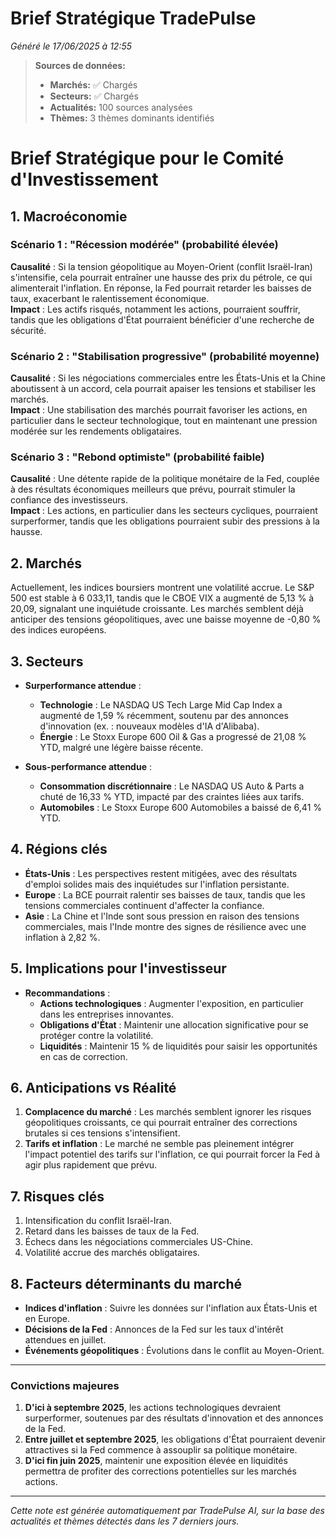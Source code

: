 # Brief Stratégique TradePulse

*Généré le 17/06/2025 à 12:55*

> **Sources de données:**
> - **Marchés:** ✅ Chargés
> - **Secteurs:** ✅ Chargés
> - **Actualités:** 100 sources analysées
> - **Thèmes:** 3 thèmes dominants identifiés

# Brief Stratégique pour le Comité d'Investissement

## 1. Macroéconomie

### Scénario 1 : "Récession modérée" (probabilité élevée)
**Causalité** : Si la tension géopolitique au Moyen-Orient (conflit Israël-Iran) s'intensifie, cela pourrait entraîner une hausse des prix du pétrole, ce qui alimenterait l'inflation. En réponse, la Fed pourrait retarder les baisses de taux, exacerbant le ralentissement économique.  
**Impact** : Les actifs risqués, notamment les actions, pourraient souffrir, tandis que les obligations d'État pourraient bénéficier d'une recherche de sécurité.

### Scénario 2 : "Stabilisation progressive" (probabilité moyenne)
**Causalité** : Si les négociations commerciales entre les États-Unis et la Chine aboutissent à un accord, cela pourrait apaiser les tensions et stabiliser les marchés.  
**Impact** : Une stabilisation des marchés pourrait favoriser les actions, en particulier dans le secteur technologique, tout en maintenant une pression modérée sur les rendements obligataires.

### Scénario 3 : "Rebond optimiste" (probabilité faible)
**Causalité** : Une détente rapide de la politique monétaire de la Fed, couplée à des résultats économiques meilleurs que prévu, pourrait stimuler la confiance des investisseurs.  
**Impact** : Les actions, en particulier dans les secteurs cycliques, pourraient surperformer, tandis que les obligations pourraient subir des pressions à la hausse.

## 2. Marchés
Actuellement, les indices boursiers montrent une volatilité accrue. Le S&P 500 est stable à 6 033,11, tandis que le CBOE VIX a augmenté de 5,13 % à 20,09, signalant une inquiétude croissante. Les marchés semblent déjà anticiper des tensions géopolitiques, avec une baisse moyenne de -0,80 % des indices européens. 

## 3. Secteurs
- **Surperformance attendue** : 
  - **Technologie** : Le NASDAQ US Tech Large Mid Cap Index a augmenté de 1,59 % récemment, soutenu par des annonces d'innovation (ex. : nouveaux modèles d'IA d'Alibaba).
  - **Énergie** : Le Stoxx Europe 600 Oil & Gas a progressé de 21,08 % YTD, malgré une légère baisse récente.

- **Sous-performance attendue** : 
  - **Consommation discrétionnaire** : Le NASDAQ US Auto & Parts a chuté de 16,33 % YTD, impacté par des craintes liées aux tarifs.
  - **Automobiles** : Le Stoxx Europe 600 Automobiles a baissé de 6,41 % YTD.

## 4. Régions clés
- **États-Unis** : Les perspectives restent mitigées, avec des résultats d'emploi solides mais des inquiétudes sur l'inflation persistante.
- **Europe** : La BCE pourrait ralentir ses baisses de taux, tandis que les tensions commerciales continuent d'affecter la confiance.
- **Asie** : La Chine et l'Inde sont sous pression en raison des tensions commerciales, mais l'Inde montre des signes de résilience avec une inflation à 2,82 %.

## 5. Implications pour l'investisseur
- **Recommandations** :
  - **Actions technologiques** : Augmenter l'exposition, en particulier dans les entreprises innovantes.
  - **Obligations d'État** : Maintenir une allocation significative pour se protéger contre la volatilité.
  - **Liquidités** : Maintenir 15 % de liquidités pour saisir les opportunités en cas de correction.

## 6. Anticipations vs Réalité
1. **Complacence du marché** : Les marchés semblent ignorer les risques géopolitiques croissants, ce qui pourrait entraîner des corrections brutales si ces tensions s'intensifient.
2. **Tarifs et inflation** : Le marché ne semble pas pleinement intégrer l'impact potentiel des tarifs sur l'inflation, ce qui pourrait forcer la Fed à agir plus rapidement que prévu.

## 7. Risques clés
1. Intensification du conflit Israël-Iran.
2. Retard dans les baisses de taux de la Fed.
3. Échecs dans les négociations commerciales US-Chine.
4. Volatilité accrue des marchés obligataires.

## 8. Facteurs déterminants du marché
- **Indices d'inflation** : Suivre les données sur l'inflation aux États-Unis et en Europe.
- **Décisions de la Fed** : Annonces de la Fed sur les taux d'intérêt attendues en juillet.
- **Événements géopolitiques** : Évolutions dans le conflit au Moyen-Orient.

---

### Convictions majeures
1. **D'ici à septembre 2025**, les actions technologiques devraient surperformer, soutenues par des résultats d'innovation et des annonces de la Fed.
2. **Entre juillet et septembre 2025**, les obligations d'État pourraient devenir attractives si la Fed commence à assouplir sa politique monétaire.
3. **D'ici fin juin 2025**, maintenir une exposition élevée en liquidités permettra de profiter des corrections potentielles sur les marchés actions.

---

*Cette note est générée automatiquement par TradePulse AI, sur la base des actualités et thèmes détectés dans les 7 derniers jours.*
